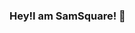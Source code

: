 ### Hey!I am SamSquare! 👋

<!--
**SamSquare07/SamSquare07** is a ✨ _special_ ✨ repository because its `README.md` (this file) appears on your GitHub profile.

Here are some ideas to get you started:

- 🌱 I’m currently learning ... The basics of C and Python.
- 💬 Ask me about ... Anything!I'm a pretty chill person :P
- 📫 How to reach me: ... Discord : SamSquare#5760, Email : samdanisamin12@gmail.com 
- 😄 Pronouns: ... He / Him
- ⚡ Fun fact: ... I am a Potterhead!
-->
